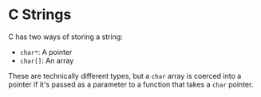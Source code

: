 # C Strings

C has two ways of storing a string:

- `char*`: A pointer
- `char[]`: An array

These are technically different types, but a `char` array is coerced into a pointer if it's passed as a parameter to a function that takes a `char` pointer.
